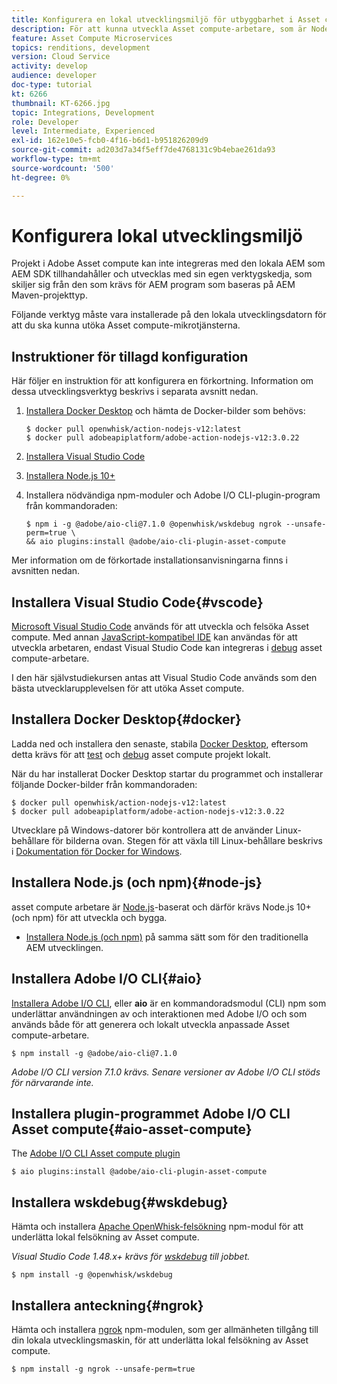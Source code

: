 ```yaml
---
title: Konfigurera en lokal utvecklingsmiljö för utbyggbarhet i Asset compute
description: För att kunna utveckla Asset compute-arbetare, som är Node.js JavaScript-program, krävs särskilda utvecklingsverktyg som skiljer sig från traditionell AEM, från Node.js och olika npm-moduler till Docker Desktop och Microsoft Visual Studio Code.
feature: Asset Compute Microservices
topics: renditions, development
version: Cloud Service
activity: develop
audience: developer
doc-type: tutorial
kt: 6266
thumbnail: KT-6266.jpg
topic: Integrations, Development
role: Developer
level: Intermediate, Experienced
exl-id: 162e10e5-fcb0-4f16-b6d1-b951826209d9
source-git-commit: ad203d7a34f5eff7de4768131c9b4ebae261da93
workflow-type: tm+mt
source-wordcount: '500'
ht-degree: 0%

---
```


# Konfigurera lokal utvecklingsmiljö

Projekt i Adobe Asset compute kan inte integreras med den lokala AEM som AEM SDK tillhandahåller och utvecklas med sin egen verktygskedja, som skiljer sig från den som krävs för AEM program som baseras på AEM Maven-projekttyp.

Följande verktyg måste vara installerade på den lokala utvecklingsdatorn för att du ska kunna utöka Asset compute-mikrotjänsterna.

## Instruktioner för tillagd konfiguration

Här följer en instruktion för att konfigurera en förkortning. Information om dessa utvecklingsverktyg beskrivs i separata avsnitt nedan.

1. [Installera Docker Desktop](https://www.docker.com/products/docker-desktop) och hämta de Docker-bilder som behövs:

   ```
   $ docker pull openwhisk/action-nodejs-v12:latest
   $ docker pull adobeapiplatform/adobe-action-nodejs-v12:3.0.22
   ```

1. [Installera Visual Studio Code](https://code.visualstudio.com/download)
1. [Installera Node.js 10+](../../local-development-environment/development-tools.md#node-js)
1. Installera nödvändiga npm-moduler och Adobe I/O CLI-plugin-program från kommandoraden:

   ```
   $ npm i -g @adobe/aio-cli@7.1.0 @openwhisk/wskdebug ngrok --unsafe-perm=true \
   && aio plugins:install @adobe/aio-cli-plugin-asset-compute
   ```

Mer information om de förkortade installationsanvisningarna finns i avsnitten nedan.

## Installera Visual Studio Code{#vscode}

[Microsoft Visual Studio Code](https://code.visualstudio.com/download) används för att utveckla och felsöka Asset compute. Med annan [JavaScript-kompatibel IDE](../../local-development-environment/development-tools.md#set-up-the-development-ide) kan användas för att utveckla arbetaren, endast Visual Studio Code kan integreras i [debug](../test-debug/debug.md) asset compute-arbetare.

I den här självstudiekursen antas att Visual Studio Code används som den bästa utvecklarupplevelsen för att utöka Asset compute.

## Installera Docker Desktop{#docker}

Ladda ned och installera den senaste, stabila [Docker Desktop](https://www.docker.com/products/docker-desktop), eftersom detta krävs för att [test](../test-debug/test.md) och [debug](../test-debug/debug.md) asset compute projekt lokalt.

När du har installerat Docker Desktop startar du programmet och installerar följande Docker-bilder från kommandoraden:

```
$ docker pull openwhisk/action-nodejs-v12:latest
$ docker pull adobeapiplatform/adobe-action-nodejs-v12:3.0.22
```

Utvecklare på Windows-datorer bör kontrollera att de använder Linux-behållare för bilderna ovan. Stegen för att växla till Linux-behållare beskrivs i [Dokumentation för Docker for Windows](https://docs.docker.com/docker-for-windows/).

## Installera Node.js (och npm){#node-js}

asset compute arbetare är [Node.js](https://nodejs.org/)-baserat och därför krävs Node.js 10+ (och npm) för att utveckla och bygga.

+ [Installera Node.js (och npm)](../../local-development-environment/development-tools.md#node-js) på samma sätt som för den traditionella AEM utvecklingen.

## Installera Adobe I/O CLI{#aio}

[Installera Adobe I/O CLI](../../local-development-environment/development-tools.md#aio-cli), eller __aio__ är en kommandoradsmodul (CLI) npm som underlättar användningen av och interaktionen med Adobe I/O och som används både för att generera och lokalt utveckla anpassade Asset compute-arbetare.

```
$ npm install -g @adobe/aio-cli@7.1.0
```

_Adobe I/O CLI version 7.1.0 krävs. Senare versioner av Adobe I/O CLI stöds för närvarande inte._


## Installera plugin-programmet Adobe I/O CLI Asset compute{#aio-asset-compute}

The [Adobe I/O CLI Asset compute plugin](https://github.com/adobe/aio-cli-plugin-asset-compute)

```
$ aio plugins:install @adobe/aio-cli-plugin-asset-compute
```

## Installera wskdebug{#wskdebug}

Hämta och installera [Apache OpenWhisk-felsökning](https://www.npmjs.com/package/@openwhisk/wskdebug) npm-modul för att underlätta lokal felsökning av Asset compute.

_Visual Studio Code 1.48.x+ krävs för [wskdebug](#wskdebug) till jobbet._

```
$ npm install -g @openwhisk/wskdebug
```

## Installera anteckning{#ngrok}

Hämta och installera [ngrok](https://www.npmjs.com/package/ngrok) npm-modulen, som ger allmänheten tillgång till din lokala utvecklingsmaskin, för att underlätta lokal felsökning av Asset compute.

```
$ npm install -g ngrok --unsafe-perm=true
```
